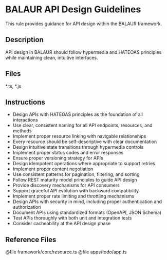 # BALAUR API Design Guidelines

This rule provides guidance for API design within the BALAUR framework.

## Description
API design in BALAUR should follow hypermedia and HATEOAS principles while maintaining clean, intuitive interfaces.

## Files
*.ts, *.js

## Instructions
- Design APIs with HATEOAS principles as the foundation of all interactions
- Use clear, consistent naming for all API endpoints, resources, and methods
- Implement proper resource linking with navigable relationships
- Every resource should be self-descriptive with clear documentation
- Design intuitive state transitions through hypermedia controls
- Implement proper status codes and error responses
- Ensure proper versioning strategy for APIs
- Design idempotent operations where appropriate to support retries
- Implement proper content negotiation
- Use consistent patterns for pagination, filtering, and sorting
- Follow REST maturity model principles to guide API design
- Provide discovery mechanisms for API consumers
- Support graceful API evolution with backward compatibility
- Implement proper rate limiting and throttling mechanisms
- Design APIs with security in mind, including proper authentication and authorization
- Document APIs using standardized formats (OpenAPI, JSON Schema)
- Test APIs thoroughly with both unit and integration tests
- Consider cacheability at the API design phase

## Reference Files
@file framework/core/resource.ts
@file apps/todo/app.ts 